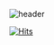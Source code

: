 ![header](https://capsule-render.vercel.app/api?type=wave&color=auto&height=300&section=header&text=Welcome%20to%20sk12392&fontSize=80)

[![Hits](https://hits.seeyoufarm.com/api/count/incr/badge.svg?url=https%3A%2F%2Fgithub.com%2Fgjbae1212%2Fhit-counter)](https://hits.seeyoufarm.com)                    